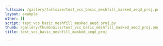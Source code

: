```yaml
---
fullsize: /gallery/fullsize/test_vcs_basic_meshfill_masked_aeqd_proj.png
layout: example
other: []
script: test_vcs_basic_meshfill_masked_aeqd_proj.py
thumb: /gallery/thumbnails/test_vcs_basic_meshfill_masked_aeqd_proj.png
title: test_vcs_basic_meshfill_masked_aeqd_proj

---
```


